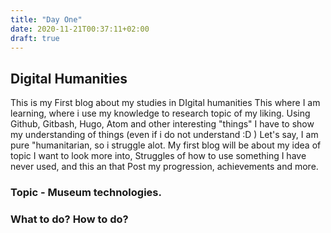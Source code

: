 ```yaml
---
title: "Day One"
date: 2020-11-21T00:37:11+02:00
draft: true
---
```


## Digital Humanities

This is my First blog about my studies in DIgital humanities
This where I am learning, where i use my knowledge to research topic of my liking. 
Using Github, Gitbash, Hugo, Atom and other interesting "things" I have to show 
my understanding of things (even if i do not understand :D ) 
Let's say, I am pure "humanitarian, so i struggle alot.
My first blog will be about my idea of topic I want to look more into,
Struggles of how to use something I have never used, and this an that
Post my progression, achievements and more.

### Topic - Museum technologies.





### What to do? How to do?

